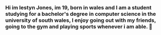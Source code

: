 ### Hi im Iestyn Jones, im 19, born in wales and I am a student studying for a bachelor's degree in computer science in the university of south wales, I enjoy going out with my friends, going to the gym and playing sports whenever i am able. 👋

<!--
**30061020IJ/30061020IJ** is a ✨ _special_ ✨ repository because its `README.md` (this file) appears on your GitHub profile.

Here are some ideas to get you started:

- 🔭 I’m currently working on ...
- 🌱 I’m currently learning ...
- 👯 I’m looking to collaborate on ...
- 🤔 I’m looking for help with ...
- 💬 Ask me about ...
- 📫 How to reach me: ...
- 😄 Pronouns: ...
- ⚡ Fun fact: ...
-->
